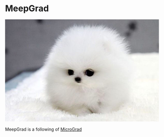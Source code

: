 # MeepGrad

![awww](puppy.jpg)

MeepGrad is a following of [MicroGrad](https://github.com/karpathy/micrograd)
